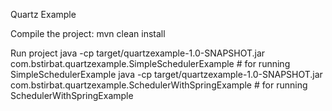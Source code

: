 Quartz Example

Compile the project: 
 mvn clean install

Run project
 java -cp target/quartzexample-1.0-SNAPSHOT.jar com.bstirbat.quartzexample.SimpleSchedulerExample     # for running SimpleSchedulerExample
 java -cp target/quartzexample-1.0-SNAPSHOT.jar com.bstirbat.quartzexample.SchedulerWithSpringExample # for running SchedulerWithSpringExample    
